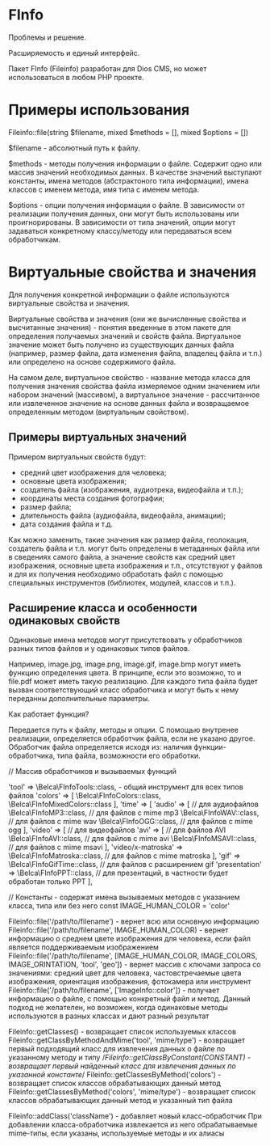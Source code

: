 # FInfo

Проблемы и решение.

Расширяемость и единый интерфейс.

Пакет FInfo (Fileinfo) разработан для Dios CMS, но может использоваться в
любом PHP проекте.

# Примеры использования

Fileinfo::file(string $filename, mixed $methods = [], mixed $options = [])

$filename - абсолютный путь к файлу.

$methods - методы получения информации о файле. Содержит одно или массив значений необходимых данных. В качестве значений выступают константы, имена методов (абстрактоного типа информации), имена классов с именем метода, имя типа с именем метода.

$options - опции получения информации о файле. В зависимости от реализации получения данных,
они могут быть использованы или проигнорированы. В зависимости от типа значений, опции могут
задаваться конкретному классу/методу или передаваться всем обработчикам.

# Виртуальные свойства и значения

Для получения конкретной информации о файле используются виртуальные свойства и значения.

Виртуальные свойства и значения (они же вычисленные свойства и высчитанные значения) - понятия введенные в этом пакете для определения получаемых значений и свойств файла. Виртуальное значение может быть получено из существующих данных файла (например, размер файла, дата изменения файла, владелец файла и т.п.) или определено на основе содержимого файла.

На самом деле, виртуальное свойство - название метода класса для получения значения свойства файла измеряемое одним значением или набором значений (массивом), а виртуальное значение - рассчитанное или извлеченное значение на основе данных файла и возвращаемое определенным методом (виртуальным свойством).

## Примеры виртуальных значений

Примером виртуальных свойств будут:

- средний цвет изображения для человека;
- основные цвета изображения;
- создатель файла (изображения, аудиотрека, видеофайла и т.п.);
- координаты места создания фотографии;
- размер файла;
- длительность файла (аудиофайла, видеофайла, анимации);
- дата создания файла и т.д.

Как можно заменить, такие значения как размер файла, геолокация, создатель файла и т.п. могут быть определены в метаданных файла или в сведениях самого файла, а значение свойств как средний цвет изображения, основные цвета изображения и т.п., отсутствуют у файлов и для их получения необходимо обработать файл с помощью специальных инструментов (библиотек, модулей, классов и т.п.).

## Расширение класса и особенности одинаковых свойств

Одинаковые имена методов могут присутствовать у обработчиков разных типов файлов и
у одинаковых типов файлов.

Например, image.jpg, image.png, image.gif, image.bmp могут иметь функцию определения цвета.
В принципе, если это возможно, то и file.pdf может иметь такую реализацию.
Для каждого типа файла будет вызван соответствующий класс обработчика и могут быть к нему
переданны дополнительные параметры.

Как работает функция?

Передается путь к файлу, методы и опции. С помощью внутренее реализации, определяется
обработчик файла, если не указано другое.
Обработчик файла определяется исходя из: наличия функции-обработчика, типа файла, возможности его обработки.

// Массив обработчиков и вызываемых функций

'tool' => \Belca\FInfoTools::class, - общий инструмент для всех типов файлов
'colors' => [
  \Belca\FInfoColors::class,
  \Belca\FInfoMixedColors::class
],
'time' => [
  'audio' => [ // для аудиофайлов
    \Belca\FInfoMP3::class, // для файлов с mime mp3
    \Belca\FInfoWAV::class, // для файлов с mime wav
    \Belca\FInfoOGG::class, // для файлов с mime ogg
  ],
  'video' => [ // для видеофайлов
    'avi' => [ // для файлов AVI
      \Belca\FInfoAVI::class, // для файлов с mime avi
      \Belca\FInfoMSAVI::class, // для файлов с mime msavi
    ],
    'video/x-matroska' => \Belca\FInfoMatroska::class, // для файлов с mime matroska
  ],
  'gif' => \Belca\FInfoGifTime::class, // для файлов с расширением gif
  'presentation' => \Belca\FInfoPPT::class, // для презентаций, в частности будет обработан только PPT
],

// Константы - содержат имена вызываемых методов с указанием класса, типа или без него
const IMAGE_HUMAN_COLOR = 'color'



Fileinfo::file('/path/to/filename') - вернет всю или основную информацию
Fileinfo::file('/path/to/filename', IMAGE_HUMAN_COLOR) - вернет информацию о среднем цвете изображения для человека, если файл является поддерживаемым изображением
Fileinfo::file('/path/to/filename', [IMAGE_HUMAN_COLOR, IMAGE_COLORS, IMAGE_ORINTATION, 'tool', 'geo']) - вернет массив с ключами запроса со значениями: средний цвет для человека, частовстречаемые цвета изображения, ориентация изображения, фотокамера или инструмент
Fileinfo::file('/path/to/filename', ['ImageInfo::color']) - получает информацию о файле, с помощью конкретный файл и метод. Данный подход не желателен, но возможен, когда одинаковые методы используются в разных классах и дают разный результат

Fileinfo::getClasses() - возвращает список используемых классов
Fileinfo::getClassByMethodAndMime('tool', 'mime/type') - возвращает первый подходящий класс для извлечения данных о файле по указанному методу и типу
/*Fileinfo::getClassByConstant(CONSTANT) - возвращает первый найденный класс для извлечения данных по указанной константе*/
Fileinfo::getClassesByMethod('colors') - возвращает список классов обрабатывающих данный метод
Fileinfo::getClassesByMethod('colors', 'mime/type') - возвращает список классов обрабатывающих данный метод и указанный тип файла


Fileinfo::addClass('className') - добавляет новый класс-обработчик
При добавлении класса-обработчика извлекается из него обрабатываемые mime-типы, если указаны, используемые методы и их алиасы
